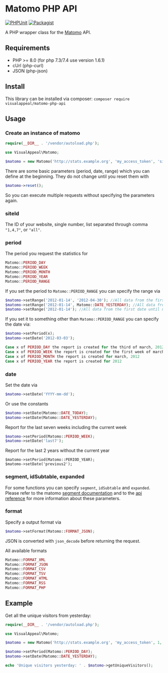 # Matomo PHP API

[![PHPUnit](https://github.com/VisualAppeal/Matomo-PHP-API/actions/workflows/tests.yml/badge.svg)](https://github.com/VisualAppeal/Matomo-PHP-API/actions/workflows/tests.yml) [![Packagist](https://img.shields.io/packagist/dt/visualappeal/matomo-php-api)](https://packagist.org/packages/visualappeal/matomo-php-api)

A PHP wrapper class for the [Matomo](https://matomo.org/) API.

## Requirements

* PHP >= 8.0 (for php 7.3/7.4 use version 1.6.1)
* cUrl (php-curl)
* JSON (php-json)

## Install

This library can be installed via composer: `composer require visualappeal/matomo-php-api`

## Usage

### Create an instance of matomo

```php
require(__DIR__ . '/vendor/autoload.php');

use VisualAppeal\Matomo;

$matomo = new Matomo('http://stats.example.org', 'my_access_token', 'siteId');
```

There are some basic parameters (period, date, range) which you can define at the beginning. They do not change until you reset them with

```php
$matomo->reset();
```

So you can execute multiple requests without specifying the parameters again.

### siteId

The ID of your website, single number, list separated through comma `"1,4,7"`, or `"all"`.

### period

The period you request the statistics for

```php
Matomo::PERIOD_DAY
Matomo::PERIOD_WEEK
Matomo::PERIOD_MONTH
Matomo::PERIOD_YEAR
Matomo::PERIOD_RANGE
```

If you set the period to `Matomo::PERIOD_RANGE` you can specify the range via

```php
$matomo->setRange('2012-01-14', '2012-04-30'); //All data from the first to the last date
$matomo->setRange('2012-01-14', Matomo::DATE_YESTERDAY); //All data from the first date until yesterday
$matomo->setRange('2012-01-14'); //All data from the first date until now
```

If you set it to something other than `Matomo::PERIOD_RANGE` you can specify the date via:

```php
$matomo->setPeriod(x);
$matomo->setDate('2012-03-03');

Case x of PERIOD_DAY the report is created for the third of march, 2012
Case x of PERIOD_WEEK the report is created for the first week of march, 2012
Case x of PERIOD_MONTH the report is created for march, 2012
Case x of PERIOD_YEAR the report is created for 2012
```

### date

Set the date via

```php
$matomo->setDate('YYYY-mm-dd');
```

Or use the constants

```php
$matomo->setDate(Matomo::DATE_TODAY);
$matomo->setDate(Matomo::DATE_YESTERDAY);
```

Report for the last seven weeks including the current week

```php
$matomo->setPeriod(Matomo::PERIOD_WEEK);
$matomo->setDate('last7');
```

Report for the last 2 years without the current year

```
$matomo->setPeriod(Matomo::PERIOD_YEAR);
$matomo->setDate('previous2');
```

### segment, idSubtable, expanded

For some functions you can specify `segment`, `idSubtable` and `expanded`. Please refer to the matomo [segment documentation](https://developer.matomo.org/api-reference/reporting-api-segmentation) and to the [api reference](https://developer.matomo.org/api-reference/reporting-api) for more information about these parameters.

### format

Specify a output format via

```php
$matomo->setFormat(Matomo::FORMAT_JSON);
```

JSON is converted with `json_decode` before returning the request.

All available formats

```php
Matomo::FORMAT_XML
Matomo::FORMAT_JSON
Matomo::FORMAT_CSV
Matomo::FORMAT_TSV
Matomo::FORMAT_HTML
Matomo::FORMAT_RSS
Matomo::FORMAT_PHP
```


## Example

Get all the unique visitors from yesterday:

```php
require(__DIR__ . '/vendor/autoload.php');

use VisualAppeal\Matomo;

$matomo = new Matomo('http://stats.example.org', 'my_access_token', 1, Matomo::FORMAT_JSON);

$matomo->setPeriod(Matomo::PERIOD_DAY);
$matomo->setDate(Matomo::DATE_YESTERDAY);

echo 'Unique visitors yesterday: ' . $matomo->getUniqueVisitors();
```
